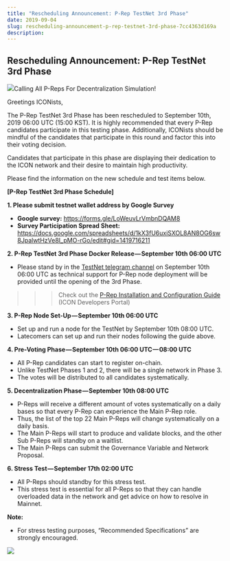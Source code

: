 ```yaml
---
title: "Rescheduling Announcement: P-Rep TestNet 3rd Phase"
date: 2019-09-04
slug: rescheduling-announcement-p-rep-testnet-3rd-phase-7cc4363d169a
description:
---
```


## Rescheduling Announcement: P-Rep TestNet 3rd Phase

![](https://cdn-images-1.medium.com/max/800/0*R3g_lGH2v4EsxGK5)Calling All P-Reps For Decentralization Simulation!

Greetings ICONists,

The P-Rep TestNet 3rd Phase has been rescheduled to September 10th, 2019 06:00 UTC (15:00 KST). It is highly recommended that every P-Rep candidates participate in this testing phase. Additionally, ICONists should be mindful of the candidates that participate in this round and factor this into their voting decision.

Candidates that participate in this phase are displaying their dedication to the ICON network and their desire to maintain high productivity.

Please find the information on the new schedule and test items below.

**[P-Rep TestNet 3rd Phase Schedule]**

**1. Please submit testnet wallet address by Google Survey**

* **Google survey:** <https://forms.gle/LoWeuvLrVmbnDQAM8>
* **Survey Participation Spread Sheet:** <https://docs.google.com/spreadsheets/d/1kX3fU6uxiSXOL8AN8OG6sw8JpalwtHzVe8I_pMO-rGo/edit#gid=1419716211>

**2. P-Rep TestNet 3rd Phase Docker Release — September 10th 06:00 UTC**

* Please stand by in the [TestNet telegram channel](https://t.me/joinchat/H33WtRIOelpmVW2JExULOQ) on September 10th 06:00 UTC as technical support for P-Rep node deployment will be provided until the opening of the 3rd Phase.

>>> Check out the [P-Rep Installation and Configuration Guide](https://www.icondev.io/docs/p-rep-installation-and-configuration) (ICON Developers Portal)

**3. P-Rep Node Set-Up — September 10th 06:00 UTC**

* Set up and run a node for the TestNet by September 10th 08:00 UTC.
* Latecomers can set up and run their nodes following the guide above.

**4. Pre-Voting Phase — September 10th 06:00 UTC — 08:00 UTC**

* All P-Rep candidates can start to register on-chain.
* Unlike TestNet Phases 1 and 2, there will be a single network in Phase 3.
* The votes will be distributed to all candidates systematically.

**5. Decentralization Phase — September 10th 08:00 UTC**

* P-Reps will receive a different amount of votes systematically on a daily bases so that every P-Rep can experience the Main P-Rep role.
* Thus, the list of the top 22 Main P-Reps will change systematically on a daily basis.
* The Main P-Reps will start to produce and validate blocks, and the other Sub P-Reps will standby on a waitlist.
* The Main P-Reps can submit the Governance Variable and Network Proposal.

**6. Stress Test — September 17th 02:00 UTC**

* All P-Reps should standby for this stress test.
* This stress test is essential for all P-Reps so that they can handle overloaded data in the network and get advice on how to resolve in Mainnet.

**Note:**

* For stress testing purposes, “Recommended Specifications” are strongly encouraged.

![](https://cdn-images-1.medium.com/max/800/1*zskD-gyXCc4W5ejc1xqjLA.png)